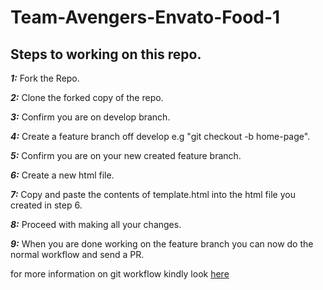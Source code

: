 # Team-Avengers-Envato-Food-1

## Steps to working on this repo.

***1:*** Fork the Repo.

***2:*** Clone the forked copy of the repo.

***3:*** Confirm you are on develop branch.

***4:*** Create a feature branch off develop e.g "git checkout -b home-page".

***5:*** Confirm you are on your new created feature branch.

***6:*** Create a new html file.

***7:*** Copy and paste the contents of template.html into the html file you created in step 6.

***8:*** Proceed with making all your changes.

***9:*** When you are done working on the feature branch you can now do the normal workflow and send a PR.

for more information on git workflow kindly look [here](https://www.atlassian.com/git/tutorials/comparing-workflows/gitflow-workflow)


